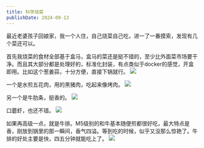```yaml
---
title: 科学烧菜
publishDate: 2024-09-13
---
```


最近老婆孩子回娘家，我一个人住，自己烧菜自己吃，进一了一番摸索，发现有几个菜还可以。

首先我烧菜的食材全部基于盒马，盒马的菜还是挺不错的，至少比外面菜市场要干净。而且其大部分都是处理好的，标准化封装，有点类似于docker的感觉，开盒即用。比如这个葱姜蒜，十分方便，直接下锅就行。
![](https://pub-d5bcaa1465694f2b84727665eeded50e.r2.dev/network-asset-22-57-04-588-20250104231432-4h2445w.png)

一个是水煎五花肉，用的黑猪肉，吃起来像烤肉。
![](https://pub-d5bcaa1465694f2b84727665eeded50e.r2.dev/network-asset-22-54-37-412-20250104231432-ccgo7mc.png)

另一个是牛肋条，挺香的。
![](https://pub-d5bcaa1465694f2b84727665eeded50e.r2.dev/network-asset-22-54-47-901-20250104231432-fxw7ss0.png)

口蘑虾，也还不错。
![](https://pub-d5bcaa1465694f2b84727665eeded50e.r2.dev/network-asset-22-57-48-887-20250104231433-1o75y2o.png)

如果再高级一点，就是牛排。M5级别的和牛基本随便煎都很好吃，最大特点是香，刚放到锅里的那一瞬间，香气四溢。等到吃的时候，似乎又没那么惊艳了。牛排的好处主要是快，四五分钟就能吃上了。
![](https://pub-d5bcaa1465694f2b84727665eeded50e.r2.dev/network-asset-23-05-31-052-20250104231433-gshnf41.png)

